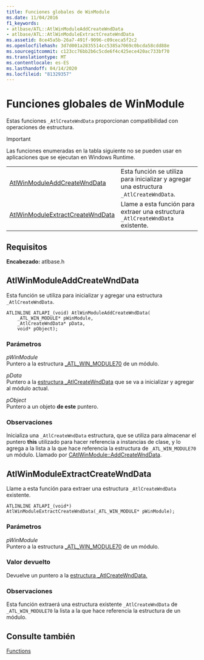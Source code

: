 ```yaml
---
title: Funciones globales de WinModule
ms.date: 11/04/2016
f1_keywords:
- atlbase/ATL::AtlWinModuleAddCreateWndData
- atlbase/ATL::AtlWinModuleExtractCreateWndData
ms.assetid: 8ce45a5b-26a7-491f-9096-c09ceca5f2c2
ms.openlocfilehash: 3d7d001a2835514cc5385a7069c0bcda58cdd88e
ms.sourcegitcommit: c123cc76bb2b6c5cde6f4c425ece420ac733bf70
ms.translationtype: MT
ms.contentlocale: es-ES
ms.lasthandoff: 04/14/2020
ms.locfileid: "81329357"
---
```

# <a name="winmodule-global-functions"></a>Funciones globales de WinModule

Estas funciones `_AtlCreateWndData` proporcionan compatibilidad con operaciones de estructura.

> [!IMPORTANT]
> Las funciones enumeradas en la tabla siguiente no se pueden usar en aplicaciones que se ejecutan en Windows Runtime.

|||
|-|-|
|[AtlWinModuleAddCreateWndData](#atlwinmoduleaddcreatewnddata)|Esta función se utiliza para inicializar y agregar una estructura `_AtlCreateWndData`.|
|[AtlWinModuleExtractCreateWndData](#atlwinmoduleextractcreatewnddata)|Llame a esta función para extraer una estructura `_AtlCreateWndData` existente.|

## <a name="requirements"></a>Requisitos

**Encabezado:** atlbase.h

## <a name="atlwinmoduleaddcreatewnddata"></a><a name="atlwinmoduleaddcreatewnddata"></a>AtlWinModuleAddCreateWndData

Esta función se utiliza para inicializar y agregar una estructura `_AtlCreateWndData`.

```
ATLINLINE ATLAPI_(void) AtlWinModuleAddCreateWndData(
    _ATL_WIN_MODULE* pWinModule,
    _AtlCreateWndData* pData,
    void* pObject);
```

### <a name="parameters"></a>Parámetros

*pWinModule*<br/>
Puntero a la estructura [_ATL_WIN_MODULE70](../../atl/reference/atl-win-module70-structure.md) de un módulo.

*pData*<br/>
Puntero a la [estructura _AtlCreateWndData](../../atl/reference/atlcreatewnddata-structure.md) que se va a inicializar y agregar al módulo actual.

*pObject*<br/>
Puntero a un objeto **de este** puntero.

### <a name="remarks"></a>Observaciones

Inicializa una `_AtlCreateWndData` estructura, que se utiliza para almacenar el puntero **this** utilizado para hacer referencia a instancias de clase, y lo agrega a la lista a la que hace referencia la estructura de `_ATL_WIN_MODULE70` un módulo. Llamado por [CAtlWinModule::AddCreateWndData](catlwinmodule-class.md#addcreatewnddata).

## <a name="atlwinmoduleextractcreatewnddata"></a><a name="atlwinmoduleextractcreatewnddata"></a>AtlWinModuleExtractCreateWndData

Llame a esta función para extraer una estructura `_AtlCreateWndData` existente.

```
ATLINLINE ATLAPI_(void*) AtlWinModuleExtractCreateWndData(_ATL_WIN_MODULE* pWinModule);
```

### <a name="parameters"></a>Parámetros

*pWinModule*<br/>
Puntero a la estructura [_ATL_WIN_MODULE70](../../atl/reference/atl-win-module70-structure.md) de un módulo.

### <a name="return-value"></a>Valor devuelto

Devuelve un puntero a la [estructura _AtlCreateWndData.](../../atl/reference/atlcreatewnddata-structure.md)

### <a name="remarks"></a>Observaciones

Esta función extraerá una estructura existente `_AtlCreateWndData` de `_ATL_WIN_MODULE70` la lista a la que hace referencia la estructura de un módulo.

## <a name="see-also"></a>Consulte también

[Functions](../../atl/reference/atl-functions.md)

